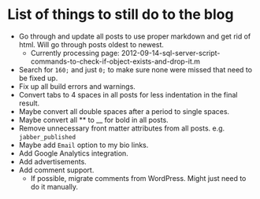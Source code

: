 # List of things to still do to the blog

- Go through and update all posts to use proper markdown and get rid of html. Will go through posts oldest to newest.
  - Currently processing page: 2012-09-14-sql-server-script-commands-to-check-if-object-exists-and-drop-it.m
- Search for `160;` and just `0;` to make sure none were missed that need to be fixed up.
- Fix up all build errors and warnings.
- Convert tabs to 4 spaces in all posts for less indentation in the final result.
- Maybe convert all double spaces after a period to single spaces.
- Maybe convert all ** to __ for bold in all posts.
- Remove unnecessary front matter attributes from all posts. e.g. `jabber_published`
- Maybe add `Email` option to my bio links.
- Add Google Analytics integration.
- Add advertisements.
- Add comment support.
  - If possible, migrate comments from WordPress. Might just need to do it manually.
